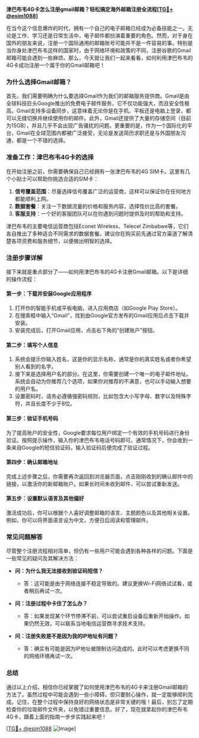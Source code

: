 **津巴布韦4G卡怎么注册gmail邮箱？轻松搞定海外邮箱注册全流程[[TG💪+ @esim1088](https://t.me/s/esim1088)]**

在当今这个信息爆炸的时代，拥有一个自己的电子邮箱已经成为必备技能之一。无论是工作、学习还是日常生活中，电子邮件都扮演着重要的角色。然而，对于身在国外的朋友来说，注册一个国际通用的邮箱账号可能并不是一件容易的事。特别是当你身处津巴布韦这样的国家时，由于网络环境和政策的不同，注册谷歌的Gmail邮箱可能会遇到一些麻烦。那么，今天就让我们一起来看看，如何利用津巴布韦的4G卡成功注册一个属于你的Gmail邮箱吧！

### **为什么选择Gmail邮箱？**
首先，我们需要明确为什么要选择Gmail作为我们的邮箱服务提供商。Gmail是由全球科技巨头Google推出的免费电子邮件服务，它不仅功能强大，而且安全性极高。Gmail支持多设备同步，这意味着无论你是在手机、平板还是电脑上登录，都可以无缝切换并继续使用你的邮件。此外，Gmail还提供了大量的存储空间（目前为15GB），并且几乎不会出现广告骚扰的问题。更重要的是，作为一个国际化的平台，Gmail在全球范围内都被广泛接受，无论是发送简历求职还是与外国朋友沟通，都是一个不错的选择。

### **准备工作：津巴布韦4G卡的选择**
在开始注册之前，你需要确保自己已经拥有一张津巴布韦的4G SIM卡。这里有几个小贴士可以帮助你挑选合适的SIM卡：

1. **信号覆盖范围**：尽量选择信号覆盖广泛的运营商，这样可以保证你在任何地方都能顺利上网。
2. **数据套餐**：关注一下数据流量的价格和服务内容，选择性价比高的套餐。
3. **客服支持**：一个好的客服团队可以在你遇到问题时提供及时的帮助和支持。

津巴布韦的主要电信运营商包括Econet Wireless、Telecel Zimbabwe等，它们各自推出了多种适合不同需求的数据套餐。建议你在购买前先通过官方渠道了解清楚各项资费和服务细节，以便做出明智的选择。

### **注册步骤详解**
接下来就是重点部分了——如何用津巴布韦的4G卡注册Gmail邮箱。以下是详细的操作流程：

#### **第一步：下载并安装Google应用程序**
1. 打开你的智能手机或平板电脑，进入应用商店（如Google Play Store）。
2. 在搜索框中输入“Gmail”，找到由Google官方发布的Gmail应用后点击下载并安装。
3. 安装完成后，打开Gmail应用，点击右下角的“创建账户”按钮。

#### **第二步：填写个人信息**
1. 系统会提示你输入姓名，这是你的显示名称，通常是你的真实姓名或者你希望别人看到的名字。
2. 接下来是选择用户名的部分。在这里，你需要创建一个唯一的电子邮件地址。系统会自动为你推荐几个选项，如果你对推荐的不满意，也可以手动输入想要的用户名。
3. 设置密码时，请务必遵循强密码规则，比如包含大小写字母、数字以及特殊字符，并且长度不少于8位。

#### **第三步：验证手机号码**
为了提高账户的安全性，Google要求每位用户绑定一个有效的手机号码进行身份验证。按照提示操作，输入你的津巴布韦电话号码即可。通常情况下，你会收到一条来自Google的短信验证码，输入验证码后便完成了验证过程。

#### **第四步：确认邮箱地址**
完成上述步骤之后，你需要再次返回到浏览器页面，点击刚刚收到的确认邮件中的链接，以激活你的新邮箱账户。如果长时间未收到邮件，可以尝试重新发送。

#### **第五步：设置默认语言及其他偏好**
激活成功后，你可以根据个人喜好调整邮箱的语言、主题颜色以及其他相关设置。例如，你可以将界面语言设为中文，方便日后阅读和管理邮件。

### **常见问题解答**
尽管整个注册流程相对简单，但仍有一些用户可能会遇到各种各样的问题。下面是一些常见的疑问及其解决方法：

- **问：为什么我无法接收到验证码短信？**
  - 答：这可能是由于网络连接不稳定导致的。建议更换Wi-Fi网络试试看，或者稍后再试一次。

- **问：注册过程中卡住了怎么办？**
  - 答：如果发现某个环节停滞不前，可以尝试重启设备后重新开始操作。如果仍然无效，可以联系当地电信运营商寻求技术支持。

- **问：注册失败是不是因为我的IP地址有问题？**
  - 答：确实有可能是因为IP地址被限制访问造成的。此时可以考虑更换不同的网络环境再试一次。

### **总结**
通过以上介绍，相信你已经掌握了如何使用津巴布韦的4G卡来注册Gmail邮箱的方法了。虽然过程中可能会遇到一些小障碍，但只要耐心操作，就一定能够顺利完成。记住，在整个过程中保持良好的网络状态是非常关键的哦！最后，别忘了定期检查你的垃圾邮件文件夹，以免错过重要信息。好了，现在就拿起你的津巴布韦4G卡，跟着上面的指南一步步实践起来吧！

[[TG💪+ @esim1088](https://t.me/s/esim1088) ![Image](https://i.postimg.cc/4NQfJmqS/Snipaste-2025-05-13-00-14-12.png)]